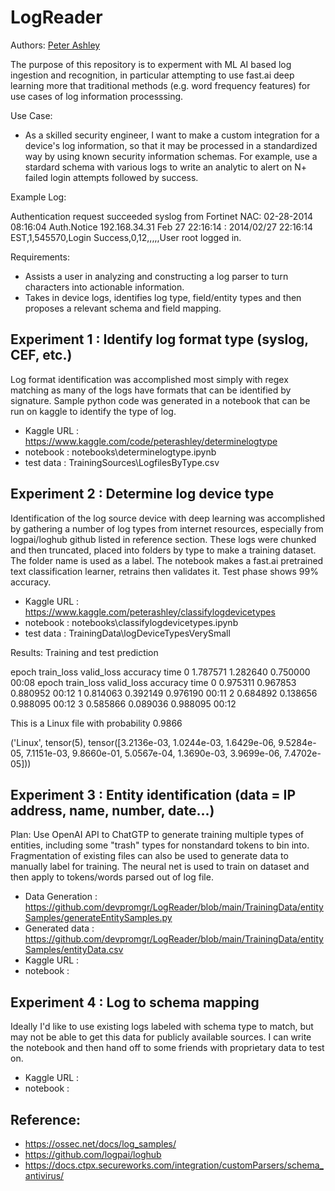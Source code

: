 # LogReader

Authors: 
  [Peter Ashley](https://www.linkedin.com/in/petersouleashley/)

The purpose of this repository is to experment with ML AI based log ingestion and recognition, in particular attempting to use fast.ai deep learning more that traditional methods (e.g. word frequency features) for use cases of log information processsing. 

Use Case:
- As a skilled security engineer, I want to make a custom integration for a device's log information, so that it may be processed in a standardized way by using known security information schemas. For example, use a stardard schema with various logs to write an analytic to alert on N+ failed login attempts followed by success.

Example Log: 

Authentication request succeeded syslog from Fortinet NAC:
02-28-2014 08:16:04 Auth.Notice 192.168.34.31 Feb 27 22:16:14 : 2014/02/27 22:16:14 EST,1,545570,Login Success,0,12,,,,,User root logged in.

Requirements:
- Assists a user in analyzing and constructing a log parser to turn characters into actionable information.
- Takes in device logs, identifies log type, field/entity types and then proposes a relevant schema and field mapping.

## Experiment 1 : Identify log format type (syslog, CEF, etc.) 

Log format identification was accomplished most simply with regex matching as many of the logs have formats that can be identified by signature. Sample python code was generated in a notebook that can be run on kaggle to identify the type of log.

- Kaggle URL	: https://www.kaggle.com/code/peterashley/determinelogtype
- notebook		: notebooks\determinelogtype.ipynb
- test data		: TrainingSources\LogfilesByType.csv

## Experiment 2 : Determine log device type

Identification of the log source device with deep learning was accomplished by gathering a number of log types from internet resources, especially from logpai/loghub github listed in reference section. These logs were chunked and then truncated, placed into folders by type to make a training dataset. The folder name is used as a label. The notebook makes a fast.ai pretrained text classification learner, retrains then validates it. Test phase shows 99% accuracy.

- Kaggle URL	: https://www.kaggle.com/peterashley/classifylogdevicetypes
- notebook		: notebooks\classifylogdevicetypes.ipynb
- test data		: TrainingData\logDeviceTypesVerySmall

Results: Training and test prediction

epoch	train_loss	valid_loss	accuracy	time
0	1.787571	1.282640	0.750000	00:08
epoch	train_loss	valid_loss	accuracy	time
0	0.975311	0.967853	0.880952	00:12
1	0.814063	0.392149	0.976190	00:11
2	0.684892	0.138656	0.988095	00:12
3	0.585866	0.089036	0.988095	00:12

This is a Linux file with probability 0.9866

('Linux',
tensor(5),
tensor([3.2136e-03, 1.0244e-03, 1.6429e-06, 9.5284e-05, 7.1151e-03, 9.8660e-01,
		5.0567e-04, 1.3690e-03, 3.9699e-06, 7.4702e-05]))

## Experiment 3 : Entity identification (data = IP address, name, number, date...)

Plan: Use OpenAI API to ChatGTP to generate training multiple types of entities, including some "trash" types for nonstandard tokens to bin into. Fragmentation of existing files can also be used to generate data to manually label for training. The neural net is used to train on dataset and then apply to tokens/words parsed out of log file. 

- Data Generation	: https://github.com/devpromgr/LogReader/blob/main/TrainingData/entitySamples/generateEntitySamples.py
- Generated data	: https://github.com/devpromgr/LogReader/blob/main/TrainingData/entitySamples/entityData.csv
- Kaggle URL		: 
- notebook			: 

## Experiment 4 : Log to schema mapping

Ideally I'd like to use existing logs labeled with schema type to match, but may not be able to get this data for publicly available sources. I can write the notebook and then hand off to some friends with proprietary data to test on.

- Kaggle URL	: 
- notebook		: 

## Reference:
- https://ossec.net/docs/log_samples/
- https://github.com/logpai/loghub
- https://docs.ctpx.secureworks.com/integration/customParsers/schema_antivirus/




  
